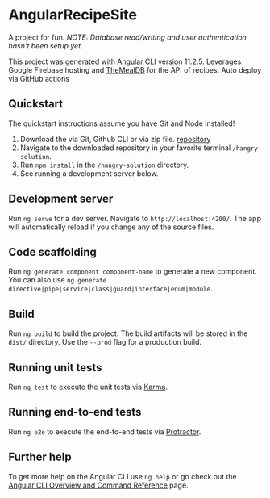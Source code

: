 # AngularRecipeSite

A project for fun. _NOTE: Database read/writing and user authentication hasn't been setup yet._

This project was generated with [Angular CLI](https://github.com/angular/angular-cli) version 11.2.5.
Leverages Google Firebase hosting and [TheMealDB](https://www.themealdb.com/api.php) for the API of recipes.
Auto deploy via GitHub actions

## Quickstart

The quickstart instructions assume you have Git and Node installed!

1. Download the via Git, Github CLI or via zip file. [repository](https://github.com/LanceGundersen/hangry-solution)
2. Navigate to the downloaded repository in your favorite terminal `/hangry-solution`.
3. Run `npm install` in the `/hangry-solution` directory.
4. See running a development server below.

## Development server

Run `ng serve` for a dev server. Navigate to `http://localhost:4200/`. The app will automatically reload if you change any of the source files.

## Code scaffolding

Run `ng generate component component-name` to generate a new component. You can also use `ng generate directive|pipe|service|class|guard|interface|enum|module`.

## Build

Run `ng build` to build the project. The build artifacts will be stored in the `dist/` directory. Use the `--prod` flag for a production build.

## Running unit tests

Run `ng test` to execute the unit tests via [Karma](https://karma-runner.github.io).

## Running end-to-end tests

Run `ng e2e` to execute the end-to-end tests via [Protractor](http://www.protractortest.org/).

## Further help

To get more help on the Angular CLI use `ng help` or go check out the [Angular CLI Overview and Command Reference](https://angular.io/cli) page.
